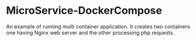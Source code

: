 # MicroService-DockerCompose
An example of running multi container application. It creates two containers one having Nginx web server and the other processing php requests.
